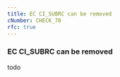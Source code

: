 ```yaml
---
title: EC CI_SUBRC can be removed
cNumber: CHECK_78
rfc: true
---
```


### EC CI_SUBRC can be removed
todo
